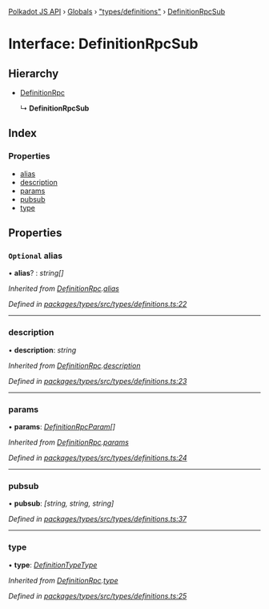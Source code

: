 [Polkadot JS API](../README.md) › [Globals](../globals.md) › ["types/definitions"](../modules/_types_definitions_.md) › [DefinitionRpcSub](_types_definitions_.definitionrpcsub.md)

# Interface: DefinitionRpcSub

## Hierarchy

* [DefinitionRpc](_types_definitions_.definitionrpc.md)

  ↳ **DefinitionRpcSub**

## Index

### Properties

* [alias](_types_definitions_.definitionrpcsub.md#optional-alias)
* [description](_types_definitions_.definitionrpcsub.md#description)
* [params](_types_definitions_.definitionrpcsub.md#params)
* [pubsub](_types_definitions_.definitionrpcsub.md#pubsub)
* [type](_types_definitions_.definitionrpcsub.md#type)

## Properties

### `Optional` alias

• **alias**? : *string[]*

*Inherited from [DefinitionRpc](_types_definitions_.definitionrpc.md).[alias](_types_definitions_.definitionrpc.md#optional-alias)*

*Defined in [packages/types/src/types/definitions.ts:22](https://github.com/polkadot-js/api/blob/6727e12468/packages/types/src/types/definitions.ts#L22)*

___

###  description

• **description**: *string*

*Inherited from [DefinitionRpc](_types_definitions_.definitionrpc.md).[description](_types_definitions_.definitionrpc.md#description)*

*Defined in [packages/types/src/types/definitions.ts:23](https://github.com/polkadot-js/api/blob/6727e12468/packages/types/src/types/definitions.ts#L23)*

___

###  params

• **params**: *[DefinitionRpcParam](_types_definitions_.definitionrpcparam.md)[]*

*Inherited from [DefinitionRpc](_types_definitions_.definitionrpc.md).[params](_types_definitions_.definitionrpc.md#params)*

*Defined in [packages/types/src/types/definitions.ts:24](https://github.com/polkadot-js/api/blob/6727e12468/packages/types/src/types/definitions.ts#L24)*

___

###  pubsub

• **pubsub**: *[string, string, string]*

*Defined in [packages/types/src/types/definitions.ts:37](https://github.com/polkadot-js/api/blob/6727e12468/packages/types/src/types/definitions.ts#L37)*

___

###  type

• **type**: *[DefinitionTypeType](../modules/_types_definitions_.md#definitiontypetype)*

*Inherited from [DefinitionRpc](_types_definitions_.definitionrpc.md).[type](_types_definitions_.definitionrpc.md#type)*

*Defined in [packages/types/src/types/definitions.ts:25](https://github.com/polkadot-js/api/blob/6727e12468/packages/types/src/types/definitions.ts#L25)*
